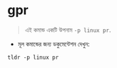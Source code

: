 # gpr

> এই কমান্ড একটি উপনাম `-p linux pr`.

- মূল কমান্ডের জন্য ডকুমেন্টেশন দেখুন:

`tldr -p linux pr`

